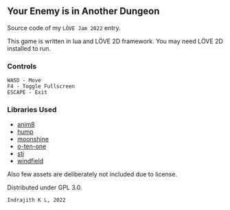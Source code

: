 ## Your Enemy is in Another Dungeon

Source code of my ```LÖVE Jam 2022``` entry.

This game is written in lua and LÖVE 2D framework. You may need LÖVE 2D installed to run.

### Controls
```
WASD - Move
F4 - Toggle Fullscreen
ESCAPE - Exit
```

### Libraries Used
- [anim8](https://github.com/kikito/anim8)
- [hump](https://github.com/vrld/hump)
- [moonshine](https://github.com/vrld/moonshine)
- [o-ten-one](https://github.com/love2d-community/splashes)
- [sti](https://github.com/karai17/Simple-Tiled-Implementation)
- [windfield](https://github.com/a327ex/windfield)


Also few assets are deliberately not included due to license.

Distributed under GPL 3.0.

```Indrajith K L, 2022```